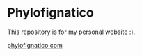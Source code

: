 # Phylofignatico

This repository is for my personal website :). 

[phylofignatico.com](https://phylofignatico.com)
